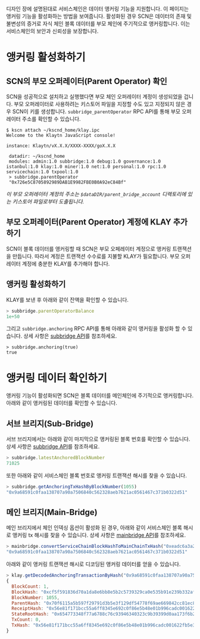 디자인 장에 설명된대로 서비스체인은 데이터 앵커링 기능을 지원합니다. 이 페이지는 앵커링 기능을 활성화하는 방법을 보여줍니다. 활성화된 경우 SCN은 데이터의 존재 및 불변성의 증거로 자식 체인 블록 데이터를 부모 체인에 주기적으로 앵커링합니다. 이는 서비스체인의 보안과 신뢰성을 보장합니다.

# 앵커링 활성화하기<a id="enable-anchoring"></a>

## SCN의 부모 오퍼레이터(Parent Operator) 확인 <a id="check-parent-operator-of-scn"></a>
SCN을 성공적으로 설치하고 실행했다면 부모 체인 오퍼레이터 계정이 생성되었을 겁니다. 부모 오퍼레이터로 사용하려는 키스토어 파일을 지정할 수도 있고 지정되지 않은 경우 SCN이 키를 생성합니다. `subbridge_parentOperator` RPC API를 통해 부모 오퍼레이터 주소를 확인할 수 있습니다.

```
$ kscn attach ~/kscnd_home/klay.ipc
Welcome to the Klaytn JavaScript console!

instance: Klaytn/vX.X.X/XXXX-XXXX/goX.X.X

 datadir: ~/kscnd_home
 modules: admin:1.0 subbridge:1.0 debug:1.0 governance:1.0 istanbul:1.0 klay:1.0 miner:1.0 net:1.0 personal:1.0 rpc:1.0 servicechain:1.0 txpool:1.0
 > subbridge.parentOperator
 "0x726e5C8705892989DAB1E9982FBE0B0A92eC84Bf"

```
*이 부모 오퍼레이터 계정의 주소는 `$dataDIR/parent_bridge_account` 디렉토리에 있는 키스토어 파일로부터 도출됩니다.*


## 부모 오퍼레이터(Parent Operator) 계정에 KLAY 추가하기<a id="add-klay-to-parent-operator-account"></a>
SCN이 블록 데이터를 앵커링할 때 SCN은 부모 오페레이터 계정으로 앵커링 트랜잭션을 만듭니다. 따라서 계정은 트랜잭션 수수료를 지불할 KLAY가 필요합니다. 부모 오퍼레이터 계정에 충분한 KLAY를 추가해야 합니다.

## 앵커링 활성화하기<a id="enable-anchoring"></a>
KLAY를 보낸 후 아래와 같이 잔액을 확인할 수 있습니다.
```javascript
> subbridge.parentOperatorBalance
1e+50
```

그리고 `subbridge.anchoring` RPC API를 통해 아래와 같이 앵커링을 활성화 할 수 있습니다. 상세 사항은 [subbridge API](../../../bapp/json-rpc/api-references/subbridge.md#subbridge_anchoring)를 참조하세요.
```
> subbridge.anchoring(true)
true
```

# 앵커링 데이터 확인하기<a id="check-anchoring-data"></a>
앵커링 기능이 활성화되면 SCN은 블록 데이터를 메인체인에 주기적으로 앵커링합니다. 아래와 같이 앵커링된 데이터를 확인할 수 있습니다.

## 서브 브리지(Sub-Bridge)<a id="sub-bridge"></a>
서브 브리지에서는 아래와 같이 마지막으로 앵커링된 블록 번호를 확인할 수 있습니다. 상세 사항은 [subbridge API](../../../bapp/json-rpc/api-references/subbridge.md#subbridge_latestAnchoredBlockNumber)를 참조하세요.
```javascript
> subbridge.latestAnchoredBlockNumber
71025
```

또한 아래와 같이 서비스체인 블록 번호로 앵커링 트랜잭션 해시를 찾을 수 있습니다.
```javascript
> subbridge.getAnchoringTxHashByBlockNumber(1055)
"0x9a68591c0faa138707a90a7506840c562328aeb7621ac0561467c371b0322d51"
```

## 메인 브리지(Main-Bridge)<a id="sub-bridge"></a>
메인 브리지에서 체인 인덱싱 옵션이 활성화 된 경우, 아래와 같이 서비스체인 블록 해시로 앵커링 tx 해시를 찾을 수 있습니다. 상세 사항은 [mainbridge API](../../../bapp/json-rpc/api-references/mainbridge.md#mainbridge_convertServiceChainBlockHashToMainChainTxHash)를 참조하세요.

```javascript
> mainbridge.convertServiceChainBlockHashToMainChainTxHash("0xeadc6a3a29a20c13824b5df1ba05cca1ed248d046382a4f2792aac8a6e0d1880")
"0x9a68591c0faa138707a90a7506840c562328aeb7621ac0561467c371b0322d51"
```

아래와 같이 앵커링 트랜잭션 해시로 디코딩된 앵커링 데이터를 얻을 수 있습니다.
```javascript
> klay.getDecodedAnchoringTransactionByHash("0x9a68591c0faa138707a90a7506840c562328aeb7621ac0561467c371b0322d51")
{
  BlockCount: 1,
  BlockHash: "0xcf5f591836d70a1da8e6bb8e5b2c5739329ca0e535b91e239b332af2e1b7f1f4",
  BlockNumber: 1055,
  ParentHash: "0x70f6115a5b597f29791d3b5e3f129df54778f69ae669842cc81ec8c432fee37c",
  ReceiptHash: "0x56e81f171bcc55a6ff8345e692c0f86e5b48e01b996cadc001622fb5e363b421",
  StateRootHash: "0x654773348f77a6788c76c93946340323c9b39399d0aa173f6b23fe082848d056",
  TxCount: 0,
  TxHash: "0x56e81f171bcc55a6ff8345e692c0f86e5b48e01b996cadc001622fb5e363b421"
}
```
